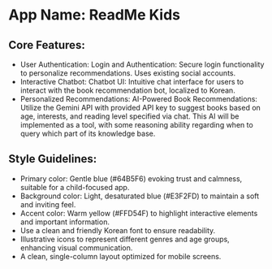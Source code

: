# **App Name**: ReadMe Kids

## Core Features:

- User Authentication: Login and Authentication: Secure login functionality to personalize recommendations. Uses existing social accounts.
- Interactive Chatbot: Chatbot UI: Intuitive chat interface for users to interact with the book recommendation bot, localized to Korean.
- Personalized Recommendations: AI-Powered Book Recommendations: Utilize the Gemini API with provided API key to suggest books based on age, interests, and reading level specified via chat.  This AI will be implemented as a tool, with some reasoning ability regarding when to query which part of its knowledge base.

## Style Guidelines:

- Primary color: Gentle blue (#64B5F6) evoking trust and calmness, suitable for a child-focused app.
- Background color: Light, desaturated blue (#E3F2FD) to maintain a soft and inviting feel.
- Accent color: Warm yellow (#FFD54F) to highlight interactive elements and important information.
- Use a clean and friendly Korean font to ensure readability.
- Illustrative icons to represent different genres and age groups, enhancing visual communication.
- A clean, single-column layout optimized for mobile screens.